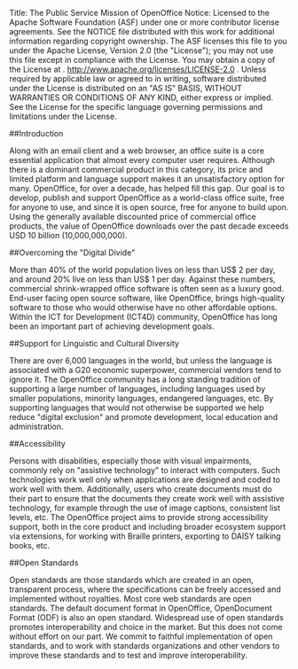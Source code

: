 Title: The Public Service Mission of OpenOffice
Notice:    Licensed to the Apache Software Foundation (ASF) under one
           or more contributor license agreements.  See the NOTICE file
           distributed with this work for additional information
           regarding copyright ownership.  The ASF licenses this file
           to you under the Apache License, Version 2.0 (the
           "License"); you may not use this file except in compliance
           with the License.  You may obtain a copy of the License at
           .
             http://www.apache.org/licenses/LICENSE-2.0
           .
           Unless required by applicable law or agreed to in writing,
           software distributed under the License is distributed on an
           "AS IS" BASIS, WITHOUT WARRANTIES OR CONDITIONS OF ANY
           KIND, either express or implied.  See the License for the
           specific language governing permissions and limitations
           under the License.

##Introduction

Along with an email client and a web browser, an office suite is a core essential
application that almost every computer user requires. Although there is a dominant
 commercial product in this category, its price and limited platform and language 
support makes it an unsatisfactory option for many. OpenOffice, for over a decade,
 has helped fill this gap. Our goal is to develop, publish and support OpenOffice 
as a world-class office suite, free for anyone to use, and since it is open source,
free for anyone to build upon. Using the generally available discounted price of 
commercial office products, the value of OpenOffice downloads over the past decade
exceeds USD 10 billion (10,000,000,000).

##Overcoming the "Digital Divide"

More than 40% of the world population lives on less than US$ 2 per day, and around 
20% live on less than US$ 1 per day. Against these numbers, commercial 
shrink-wrapped office software is often seen as a luxury good. End-user facing 
open source software, like OpenOffice, brings high-quality software to those who 
would otherwise have no other affordable options. Within the ICT for Development 
(ICT4D) community, OpenOffice has long been an important part of achieving 
development goals.

##Support for Linguistic and Cultural Diversity

There are over 6,000 languages in the world, but unless the language is associated 
with a G20 economic superpower, commercial vendors tend to ignore it. The 
OpenOffice community has a long standing tradition of supporting a large number 
of languages, including languages used by smaller populations, minority languages, 
endangered languages, etc.  By supporting languages that would 
not otherwise be supported we help reduce "digital exclusion" and promote 
development, local education and administration.

##Accessibility

Persons with disabilities, especially those with visual impairments, commonly 
rely on "assistive technology" to interact with computers. Such technologies 
work well only when applications are designed and coded to work well with them. 
Additionally, users who create documents must do their part to ensure that the 
documents they create work well with assistive technology, for example through 
the use of image captions, consistent list levels, etc. The OpenOffice project 
aims to provide strong accessibility support, both in the core product and 
including broader ecosystem support via extensions, for working with Braille 
printers, exporting to DAISY talking books, etc.

##Open Standards

Open standards are those standards which are created in an open, transparent 
process, where the specifications can be freely accessed and implemented without 
royalties. Most core web standards are open standards. The default document format 
in OpenOffice, OpenDocument Format (ODF) is also an open standard. Widespread use 
of open standards promotes interoperability and choice in the market. But this 
does not come without effort on our part. We commit to faithful implementation 
of open standards, and to work with standards organizations and other vendors 
to improve these standards and to test and improve interoperability.